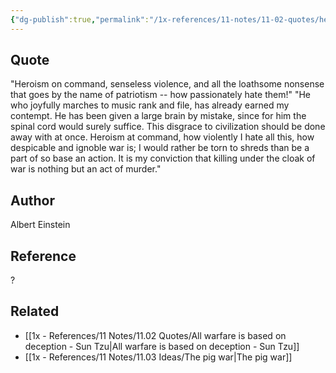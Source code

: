 ```yaml
---
{"dg-publish":true,"permalink":"/1x-references/11-notes/11-02-quotes/heroism-senseless-violence-and-patriotism-albert-einstein/","title":"Heroism, senseless violence and patriotism - Albert Einstein","created":"2024-02-14T20:18:43.448+03:00","updated":"2024-02-14T20:18:43.448+03:00"}
---
```



## Quote
"Heroism on command, senseless violence, and all the loathsome nonsense that goes by the name of patriotism -- how passionately  hate them!"
"He who joyfully marches to music rank and file, has already earned my contempt. He has been given a large brain by mistake, since for him the spinal cord would surely suffice. This disgrace  to civilization should be done away with at once. Heroism at  command, how violently I hate all this, how despicable and ignoble war is; I would rather be torn to shreds than be a part of so base  an action. It is my conviction that killing under the cloak of war is nothing but an act of murder."


## Author
Albert Einstein

## Reference
?

## Related
- [[1x - References/11 Notes/11.02 Quotes/All warfare is based on deception - Sun Tzu\|All warfare is based on deception - Sun Tzu]]
- [[1x - References/11 Notes/11.03 Ideas/The pig war\|The pig war]]
